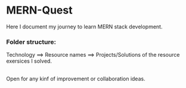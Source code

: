 # MERN-Quest

Here I document my journey to learn MERN stack development.<br />
### Folder structure:
Technology ==> Resource names ==> Projects/Solutions of the resource exersices I solved.<br /><br />

Open for any kinf of improvement or collaboration ideas.
